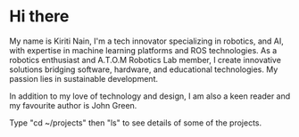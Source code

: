 



# Hi there

My name is Kiriti Nain, I'm a tech innovator specializing in robotics, and AI, with expertise in machine learning platforms and ROS technologies. As a robotics enthusiast and A.T.O.M Robotics Lab member, I create innovative solutions bridging software, hardware, and educational technologies. My passion lies in sustainable development.

In addition to my love of technology and design, I am also a keen reader and my favourite author is John Green.

Type "cd ~/projects" then "ls" to see details of some of the projects.